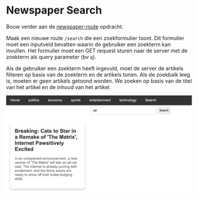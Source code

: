 # Newspaper Search

Bouw verder aan de [newspaper-route](../newspaper-route/) opdracht.

Maak een nieuwe route `/search` die een zoekformulier toont. Dit formulier moet een inputveld bevatten waarin de gebruiker een zoekterm kan invullen. Het formulier moet een GET request sturen naar de server met de zoekterm als query parameter (bv `q`).

Als de gebruiker een zoekterm heeft ingevuld, moet de server de artikels filteren op basis van de zoekterm en de artikels tonen. Als de zoekbalk leeg is, moeten er geen artikels getoond worden. We zoeken op basis van de titel van het artikel en de inhoud van het artikel.

![alt text](search-2.png)

